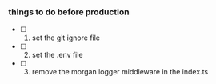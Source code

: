 ### things to do before production

- [ ] 1. set the git ignore file 
- [ ] 2. set the .env file
- [ ] 3. remove the morgan logger middleware in the index.ts


